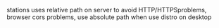 stations uses relative path on server to avoid HTTP/HTTPSproblems, browser cors problems, use absolute path when use distro on desktop
